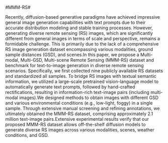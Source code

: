 #MMM-RS#

  Recently, diffusion-based generative paradigms have achieved impressive general image generation capabilities with text prompts due to their accurate distribution modeling and stable training processes. However, generating diverse remote sensing (RS) images, which are significantly different from general images in terms of scale and perspective, remains a formidable challenge. This is primarily due to the lack of a comprehensive RS image generation dataset encompassing various modalities, ground sample distances (GSD), and scenes.In this paper, we propose a Multi-modal, Multi-GSD, Multi-scene Remote Sensing (MMM-RS) dataset and benchmark for text-to-image generation in diverse remote sensing scenarios. Specifically, we first collected nine publicly available RS datasets and standardized all samples. To bridge RS images with textual semantic information, we utilized a large-scale pretrained vision-language model to automatically generate text prompts, followed by hand-crafted rectifications, resulting in information-rich text-image pairs (including multi-modal images).We designed methods to obtain images with different GSD and various environmental conditions (e.g., low-light, foggy) in a single sample. Through extensive manual screening and refining annotations, we ultimately obtained the MMM-RS dataset, comprising approximately 2.1 million text-image pairs.Extensive experimental results verify that our proposed MMM-RS dataset allows off-the-shelf diffusion models to generate diverse RS images across various modalities, scenes, weather conditions, and GSD.

